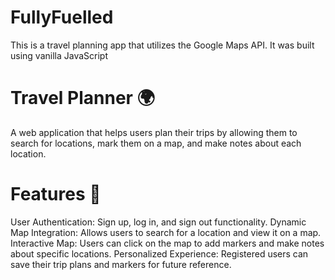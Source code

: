 # FullyFuelled

This is a travel planning app that utilizes the Google Maps API. It was built using vanilla JavaScript

# Travel Planner 🌍

A web application that helps users plan their trips by allowing them to search for locations, mark them on a map, and make notes about each location.

# Features 🚀

User Authentication: Sign up, log in, and sign out functionality.
Dynamic Map Integration: Allows users to search for a location and view it on a map.
Interactive Map: Users can click on the map to add markers and make notes about specific locations.
Personalized Experience: Registered users can save their trip plans and markers for future reference.
